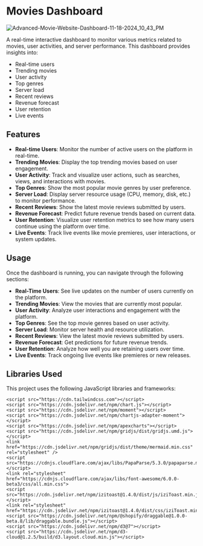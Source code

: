 # Movies Dashboard
![Advanced-Movie-Website-Dashboard-11-18-2024_10_43_PM](https://github.com/user-attachments/assets/17bc85f8-de04-4d03-96dc-a0802ac4a9df)


A real-time interactive dashboard to monitor various metrics related to movies, user activities, and server performance. This dashboard provides insights into:

- Real-time users
- Trending movies
- User activity
- Top genres
- Server load
- Recent reviews
- Revenue forecast
- User retention
- Live events

## Features

- **Real-time Users**: Monitor the number of active users on the platform in real-time.
- **Trending Movies**: Display the top trending movies based on user engagement.
- **User Activity**: Track and visualize user actions, such as searches, views, and interactions with movies.
- **Top Genres**: Show the most popular movie genres by user preference.
- **Server Load**: Display server resource usage (CPU, memory, disk, etc.) to monitor performance.
- **Recent Reviews**: Show the latest movie reviews submitted by users.
- **Revenue Forecast**: Predict future revenue trends based on current data.
- **User Retention**: Visualize user retention metrics to see how many users continue using the platform over time.
- **Live Events**: Track live events like movie premieres, user interactions, or system updates.


## Usage

Once the dashboard is running, you can navigate through the following sections:

- **Real-Time Users**: See live updates on the number of users currently on the platform.
- **Trending Movies**: View the movies that are currently most popular.
- **User Activity**: Analyze user interactions and engagement with the platform.
- **Top Genres**: See the top movie genres based on user activity.
- **Server Load**: Monitor server health and resource utilization.
- **Recent Reviews**: View the latest movie reviews submitted by users.
- **Revenue Forecast**: Get predictions for future revenue trends.
- **User Retention**: Analyze how well you are retaining users over time.
- **Live Events**: Track ongoing live events like premieres or new releases.

## Libraries Used

This project uses the following JavaScript libraries and frameworks:

    <script src="https://cdn.tailwindcss.com"></script>
    <script src="https://cdn.jsdelivr.net/npm/chart.js"></script>
    <script src="https://cdn.jsdelivr.net/npm/moment"></script>
    <script src="https://cdn.jsdelivr.net/npm/chartjs-adapter-moment"></script>
    <script src="https://cdn.jsdelivr.net/npm/apexcharts"></script>
    <script src="https://cdn.jsdelivr.net/npm/gridjs/dist/gridjs.umd.js"></script>
    <link href="https://cdn.jsdelivr.net/npm/gridjs/dist/theme/mermaid.min.css" rel="stylesheet" />
    <script src="https://cdnjs.cloudflare.com/ajax/libs/PapaParse/5.3.0/papaparse.min.js"></script>
    <link rel="stylesheet" href="https://cdnjs.cloudflare.com/ajax/libs/font-awesome/6.0.0-beta3/css/all.min.css">
    <script src="https://cdn.jsdelivr.net/npm/izitoast@1.4.0/dist/js/iziToast.min.js"></script>
    <link rel="stylesheet" href="https://cdn.jsdelivr.net/npm/izitoast@1.4.0/dist/css/iziToast.min.css">
    <script src="https://cdn.jsdelivr.net/npm/@shopify/draggable@1.0.0-beta.8/lib/draggable.bundle.js"></script>
    <script src="https://cdn.jsdelivr.net/npm/d3@7"></script>
    <script src="https://cdn.jsdelivr.net/npm/d3-cloud@1.2.5/build/d3.layout.cloud.min.js"></script>


